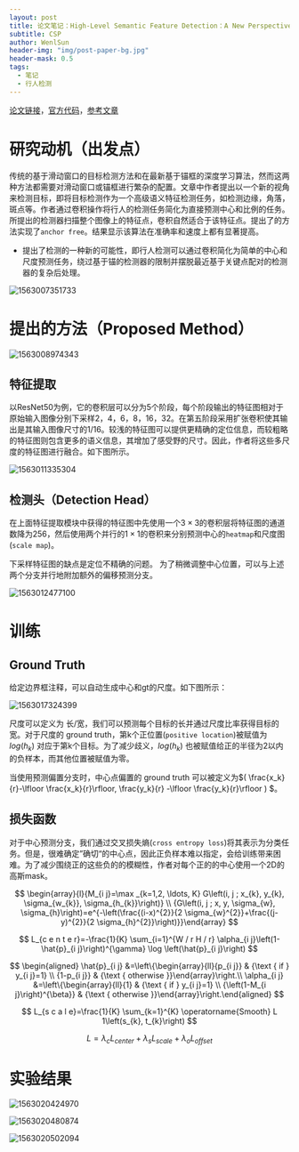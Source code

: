 ```yaml
---
layout: post
title: 论文笔记：High-Level Semantic Feature Detection：A New Perspective for Pedestrian Detection
subtitle: CSP
author: WenlSun
header-img: "img/post-paper-bg.jpg"
header-mask: 0.5
tags:
  - 笔记
  - 行人检测
---
```


[论文链接](https://arxiv.org/abs/1904.02948)，[官方代码](https://github.com/liuwei16/CSP)，[参考文章]()

# 研究动机（出发点）

传统的基于滑动窗口的目标检测方法和在最新基于锚框的深度学习算法，然而这两种方法都需要对滑动窗口或锚框进行繁杂的配置。文章中作者提出以一个新的视角来检测目标，即将目标检测作为一个高级语义特征检测任务，如检测边缘，角落，斑点等。作者通过卷积操作将行人的检测任务简化为直接预测中心和比例的任务。所提出的检测器扫描整个图像上的特征点，卷积自然适合于该特征点。提出了的方法实现了`anchor free`。结果显示该算法在准确率和速度上都有显著提高。

+ 提出了检测的一种新的可能性，即行人检测可以通过卷积简化为简单的中心和尺度预测任务，绕过基于锚的检测器的限制并摆脱最近基于关键点配对的检测器的复杂后处理。

![1563007351733](/img/CSP/fig1.png)



# 提出的方法（Proposed Method）

![1563008974343](/img/CSP/fig2.png)

## 特征提取

以ResNet50为例，它的卷积层可以分为5个阶段，每个阶段输出的特征图相对于原始输入图像分别下采样2，4，6，8，16，32。在第五阶段采用扩张卷积使其输出是其输入图像尺寸的1/16。较浅的特征图可以提供更精确的定位信息，而较粗略的特征图则包含更多的语义信息，其增加了感受野的尺寸。因此，作者将这些多尺度的特征图进行融合。如下图所示。

![1563011335304](/img/CSP/fig3.png)

## 检测头（Detection Head）

在上面特征提取模块中获得的特征图中先使用一个$3\times3$的卷积层将特征图的通道数降为256，然后使用两个并行的$1\times1$的卷积来分别预测中心的`heatmap`和尺度图(`scale map`)。

下采样特征图的缺点是定位不精确的问题。 为了稍微调整中心位置，可以与上述两个分支并行地附加额外的偏移预测分支。

![1563012477100](/img/CSP/fig4.png)

# 训练

## Ground Truth

给定边界框注释，可以自动生成中心和gt的尺度。如下图所示：

![1563017324399](/img/CSP/fig5.png)

尺度可以定义为 长/宽，我们可以预测每个目标的长并通过尺度比率获得目标的宽。对于尺度的 ground truth，第k个正位置(`positive location`)被赋值为$log(h_{k})$ 对应于第k个目标。为了减少歧义，$log(h_{k})$ 也被赋值给正的半径为2以内的负样本，而其他位置被赋值为零。

当使用预测偏置分支时，中心点偏置的 ground truth 可以被定义为$( \frac{x_k}{r}-\lfloor \frac{x_k}{r}\rfloor, \frac{y_k}{r} -\lfloor \frac{y_k}{r}\rfloor ) $。

## 损失函数

对于中心预测分支，我们通过交叉损失熵(`cross entropy loss`)将其表示为分类任务。但是，很难确定”确切“的中心点，因此正负样本难以指定，会给训练带来困难。为了减少围绕正的这些负的的模糊性，作者对每个正的的中心使用一个2D的高斯mask。

$$
\begin{array}{l}{M_{i j}=\max _{k=1,2, \ldots, K} G\left(i, j ; x_{k}, y_{k}, \sigma_{w_{k}}, \sigma_{h_{k}}\right)} \\ {G\left(i, j ; x, y, \sigma_{w}, \sigma_{h}\right)=e^{-\left(\frac{(i-x)^{2}}{2 \sigma_{w}^{2}}+\frac{(j-y)^{2}}{2 \sigma_{h}^{2}}\right)}}\end{array}
$$

$$
L_{c e n t e r}=-\frac{1}{K} \sum_{i=1}^{W / r H / r} \alpha_{i j}\left(1-\hat{p}_{i j}\right)^{\gamma} \log \left(\hat{p}_{i j}\right)
$$

$$
\begin{aligned} \hat{p}_{i j} &=\left\{\begin{array}{ll}{p_{i j}} & {\text { if } y_{i j}=1} \\ {1-p_{i j}} & {\text { otherwise }}\end{array}\right.\\ \alpha_{i j} &=\left\{\begin{array}{ll}{1} & {\text { if } y_{i j}=1} \\ {\left(1-M_{i j}\right)^{\beta}} & {\text { otherwise }}\end{array}\right.\end{aligned}
$$

$$
L_{s c a l e}=\frac{1}{K} \sum_{k=1}^{K} \operatorname{Smooth} L 1\left(s_{k}, t_{k}\right)
$$

$$
L=\lambda_{c} L_{c e n t e r}+\lambda_{s} L_{s c a l e}+\lambda_{o} L_{o f f s e t}
$$



# 实验结果

![1563020424970](/img/CSP/fig6.png)

![1563020480874](/img/CSP/fig7.png)

![1563020502094](/img/CSP/fig8.png)

